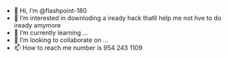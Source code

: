 - 👋 Hi, I’m @flashpoint-180
- 👀 I’m interested in downloding a iready hack thatll help me not hve to do iready amymore 
- 🌱 I’m currently learning ...
- 💞️ I’m looking to collaborate on ...
- 📫 How to reach me number is 954 243 1109 

<!---
flashpoint-180/flashpoint-180 is a ✨ special ✨ repository because its `README.md` (this file) appears on your GitHub profile.
You can click the Preview link to take a look at your changes.
--->
